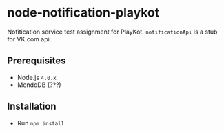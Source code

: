 node-notification-playkot
=========================

Nofitication service test assignment for PlayKot. `notificationApi` is a stub for VK.com api.

## Prerequisites

* Node.js `4.0.x`
* MondoDB (???)

## Installation

* Run `npm install`
